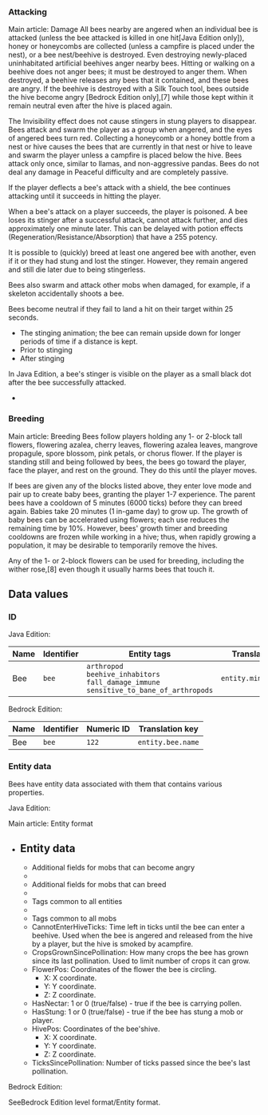 ### Attacking
Main article: Damage
All bees nearby are angered when an individual bee is attacked (unless the bee attacked is killed in one hit‌[Java Edition  only]), honey or honeycombs are collected (unless a campfire is placed under the nest), or a bee nest/beehive is destroyed. Even destroying newly-placed uninhabitated artificial beehives anger nearby bees. Hitting or walking on a beehive does not anger bees; it must be destroyed to anger them. When destroyed, a beehive releases any bees that it contained, and these bees are angry. If the beehive is destroyed with a Silk Touch tool, bees outside the hive become angry ‌[Bedrock Edition  only],[7] while those kept within it remain neutral even after the hive is placed again.

The Invisibility effect does not cause stingers in stung players to disappear.
Bees attack and swarm the player as a group when angered, and the eyes of angered bees turn red. Collecting a honeycomb or a honey bottle from a nest or hive causes the bees that are currently in that nest or hive to leave and swarm the player unless a campfire is placed below the hive. Bees attack only once, similar to llamas, and non-aggressive pandas. Bees do not deal any damage in Peaceful difficulty and are completely passive.

If the player deflects a bee's attack with a shield, the bee continues attacking until it succeeds in hitting the player.

When a bee's attack on a player succeeds, the player is poisoned. A bee loses its stinger after a successful attack, cannot attack further, and dies approximately one minute later. This can be delayed with potion effects (Regeneration/Resistance/Absorption) that have a 255 potency.

It is possible to (quickly) breed at least one angered bee with another, even if it or they had stung and lost the stinger. However, they remain angered and still die later due to being stingerless.

Bees also swarm and attack other mobs when damaged, for example, if a skeleton accidentally shoots a bee.

Bees become neutral if they fail to land a hit on their target within 25 seconds.

- The stinging animation; the bee can remain upside down for longer periods of time if a distance is kept.
- Prior to stinging
- After stinging

In Java Edition, a bee's stinger is visible on the player as a small black dot after the bee successfully attacked.

- 

### Breeding
Main article: Breeding
Bees follow players holding any 1- or 2-block tall flowers, flowering azalea, cherry leaves, flowering azalea leaves, mangrove propagule, spore blossom, pink petals, or chorus flower. If the player is standing still and being followed by bees, the bees go toward the player, face the player, and rest on the ground. They do this until the player moves.

If bees are given any of the blocks listed above, they enter love mode and pair up to create baby bees, granting the player 1-7 experience. The parent bees have a cooldown of 5 minutes (6000 ticks) before they can breed again. Babies take 20 minutes (1 in-game day) to grow up. The growth of baby bees can be accelerated using flowers; each use reduces the remaining time by 10%. However, bees' growth timer and breeding cooldowns are frozen while working in a hive; thus, when rapidly growing a population, it may be desirable to temporarily remove the hives.

Any of the 1- or 2-block flowers can be used for breeding, including the wither rose,[8] even though it usually harms bees that touch it.

## Data values
### ID
Java Edition:

| Name | Identifier | Entity tags                                                                                         | Translation key        |
|------|------------|-----------------------------------------------------------------------------------------------------|------------------------|
| Bee  | `bee`      | `arthropod`<br/>`beehive_inhabitors`<br/>`fall_damage_immune`<br/>`sensitive_to_bane_of_arthropods` | `entity.minecraft.bee` |

Bedrock Edition:

| Name | Identifier | Numeric ID | Translation key   |
|------|------------|------------|-------------------|
| Bee  | `bee`      | `122`      | `entity.bee.name` |

### Entity data
Bees have entity data associated with them that contains various properties.

Java Edition:

Main article: Entity format
- Entity data
	- 
	- Additional fields for mobs that can become angry
	- 
	- Additional fields for mobs that can breed
	- 
	- Tags common to all entities
	- 
	- Tags common to all mobs
	- CannotEnterHiveTicks: Time left in ticks until the bee can enter a beehive. Used when the bee is angered and released from the hive by a player, but the hive is smoked by acampfire.
	- CropsGrownSincePollination: How many crops the bee has grown since its last pollination. Used to limit number of crops it can grow.
	- FlowerPos: Coordinates of the flower the bee is circling.
		- X: X coordinate.
		- Y: Y coordinate.
		- Z: Z coordinate.
	- HasNectar: 1 or 0 (true/false) - true if the bee is carrying pollen.
	- HasStung: 1 or 0 (true/false) - true if the bee has stung a mob or player.
	- HivePos: Coordinates of the bee'shive.
		- X: X coordinate.
		- Y: Y coordinate.
		- Z: Z coordinate.
	- TicksSincePollination: Number of ticks passed since the bee's last pollination.

Bedrock Edition:

SeeBedrock Edition level format/Entity format.

